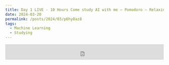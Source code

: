 ```yaml
---
title: Day 1 LIVE - 10 Hours Come study AI with me — Pomodoro — Relaxing LoFi + Rain
date: 2024-03-20
permalink: /posts/2024/03/p6hy8az8
tags:
  - Machine Learning
  - Studying
---
```


<iframe width="100%" height="50" src="https://www.youtube.com/embed/4JBLV049nis" frameborder="0" allowfullscreen></iframe>
